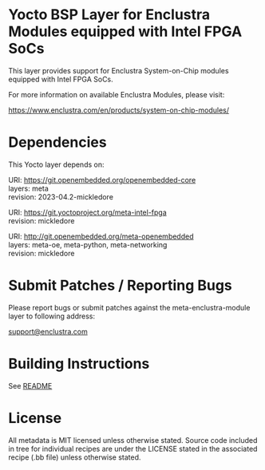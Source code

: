 # Yocto BSP Layer for Enclustra Modules equipped with Intel FPGA SoCs

This layer provides support for Enclustra System-on-Chip modules equipped with Intel FPGA SoCs.

For more information on available Enclustra Modules, please visit:

https://www.enclustra.com/en/products/system-on-chip-modules/

# Dependencies

This Yocto layer depends on:

URI: https://git.openembedded.org/openembedded-core<br>
layers: meta<br>
revision: 2023-04.2-mickledore

URI: https://git.yoctoproject.org/meta-intel-fpga<br>
revision: mickledore

URI: http://git.openembedded.org/meta-openembedded<br>
layers: meta-oe, meta-python, meta-networking<br>
revision: mickledore

# Submit Patches / Reporting Bugs

Please report bugs or submit patches against the meta-enclustra-module layer to following address:

support@enclustra.com

# Building Instructions

See [README](../README.md)

# License

All metadata is MIT licensed unless otherwise stated. Source code included in tree for individual recipes are under the LICENSE stated in the associated recipe (.bb file) unless otherwise stated.
